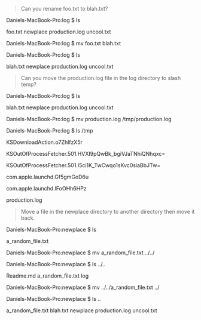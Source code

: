 > Can you rename foo.txt to blah.txt?

Daniels-MacBook-Pro:log $ ls

foo.txt        newplace       production.log uncool.txt


Daniels-MacBook-Pro:log $ mv foo.txt blah.txt


Daniels-MacBook-Pro:log $ ls

blah.txt       newplace       production.log uncool.txt


> Can you move the production.log file in the log directory to slash temp?

Daniels-MacBook-Pro:log $ ls

blah.txt       newplace       production.log uncool.txt


Daniels-MacBook-Pro:log $ mv production.log /tmp/production.log


Daniels-MacBook-Pro:log $ ls /tmp

KSDownloadAction.o7ZhlfzX5r

KSOutOfProcessFetcher.501.HVXI9pQwBk_bgiVJaTNhiQNhqxc=

KSOutOfProcessFetcher.501.I5ci1K_TwCwqo1sKvc0siaBbJTw=

com.apple.launchd.Gf5gmGoD6u

com.apple.launchd.lFoOHh6HPz

production.log


> Move a file in the newplace directory to another directory then move it back.


Daniels-MacBook-Pro:newplace $ ls

a_random_file.txt


Daniels-MacBook-Pro:newplace $ mv a_random_file.txt ../../


Daniels-MacBook-Pro:newplace $ ls ../..

Readme.md         a_random_file.txt log


Daniels-MacBook-Pro:newplace $ mv ../../a_random_file.txt ../


Daniels-MacBook-Pro:newplace $ ls ..

a_random_file.txt blah.txt          newplace          production.log    uncool.txt

